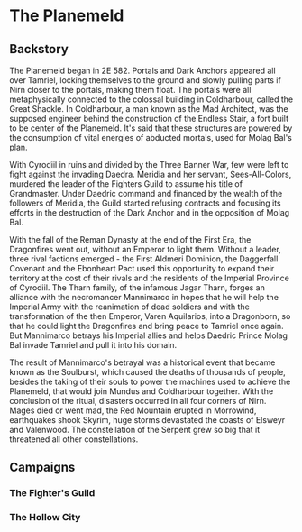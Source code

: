 <!-- PageTitle: The Planemeld -->

# The Planemeld

## Backstory
The Planemeld began in 2E 582. Portals and Dark Anchors appeared all over Tamriel, locking themselves to the ground and slowly pulling parts if Nirn closer to the portals, making them float. The portals were all metaphysically connected to the colossal building in Coldharbour, called the Great Shackle. In Coldharbour, a man known as the Mad Architect, was the supposed engineer behind the construction of the Endless Stair, a fort built to be center of the Planemeld. It's said that these structures are powered by the consumption of vital energies of abducted mortals, used for Molag Bal's plan.

With Cyrodiil in ruins and divided by the Three Banner War, few were left to fight against the invading Daedra. Meridia and her servant, Sees-All-Colors, murdered the leader of the Fighters Guild to assume his title of Grandmaster. Under Daedric command and financed by the wealth of the followers of Meridia, the Guild started refusing contracts and focusing its efforts in the destruction of the Dark Anchor and in the opposition of Molag Bal.

With the fall of the Reman Dynasty at the end of the First Era, the Dragonfires went out, without an Emperor to light them. Without a leader, three rival factions emerged - the First Aldmeri Dominion, the Daggerfall Covenant and the Ebonheart Pact used this opportunity to expand their territory at the cost of their rivals and the residents of the Imperial Province of Cyrodiil. The Tharn family, of the infamous Jagar Tharn, forges an alliance with the necromancer Mannimarco in hopes that he will help the Imperial Army with the reanimation of dead soldiers and with the transformation of the then Emperor, Varen Aquilarios, into a Dragonborn, so that he could light the Dragonfires and bring peace to Tamriel once again. But Mannimarco betrays his Imperial allies and helps Daedric Prince Molag Bal invade Tamriel and pull it into his domain.

The result of Mannimarco's betrayal was a historical event that became known as the Soulburst, which caused the deaths of thousands of people, besides the taking of their souls to power the machines used to achieve the Planemeld, that would join Mundus and Coldharbour together. With the conclusion of the ritual, disasters occurred in all four corners of Nirn. Mages died or went mad, the Red Mountain erupted in Morrowind, earthquakes shook Skyrim, huge storms devastated the coasts of Elsweyr and Valenwood. The constellation of the Serpent grew so big that it threatened all other constellations.

## Campaigns
### The Fighter's Guild
### The Hollow City

